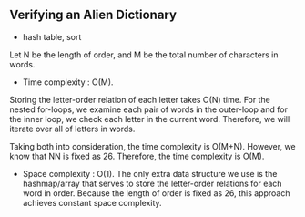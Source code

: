 ## Verifying an Alien Dictionary

* hash table, sort

Let N be the length of order, and M be the total number of characters in words. 

* Time complexity : O(M).

Storing the letter-order relation of each letter takes O(N) time. For the nested for-loops, we examine each pair of words in the outer-loop and for the inner loop, we check each letter in the current word. Therefore, we will iterate over all of letters in words.

Taking both into consideration, the time complexity is O(M+N). However, we know that NN is fixed as 26. Therefore, the time complexity is O(M).

* Space complexity : O(1). The only extra data structure we use is the hashmap/array that serves to store the letter-order relations for each word in order. Because the length of order is fixed as 26, this approach achieves constant space complexity.